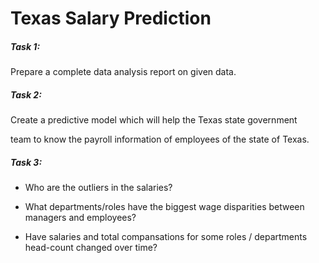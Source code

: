 # Texas Salary Prediction

##### Task 1:

Prepare a complete data analysis report on given data.

##### Task 2:

Create a predictive model which will help the Texas state government

team to know the payroll information of employees of the state of Texas.

##### Task 3:

* Who are the outliers in the salaries?

* What departments/roles have the biggest wage disparities between managers and employees?

* Have salaries and total compansations for some roles / departments head-count changed over time?




